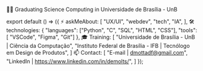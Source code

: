 👨‍🎓 Graduating Science Computing in Universidade de Brasília - UnB

export default () => ({
  ⚡ askMeAbout: [
    "UX/UI", "webdev", "tech", "IA", 
  ],
  🛠️ technologies: {
    "languages": ["Python", "C", "SQL", "HTML", "CSS"],
    "tools": [ "VSCode", "Figma", "Git"]
  },
  🎓 Training: [
    "Universidade de Brasília - UnB | Ciência da Computação",
    "Instituto Federal de Brasília - IFB | Tecnólogo em Design de Produtos",
  ]
  📫 Contact: [
      "E-mail | dmottadf@gmail.com",
    "LinkedIn | https://www.linkedin.com/in/demolts/",
  ]
});
